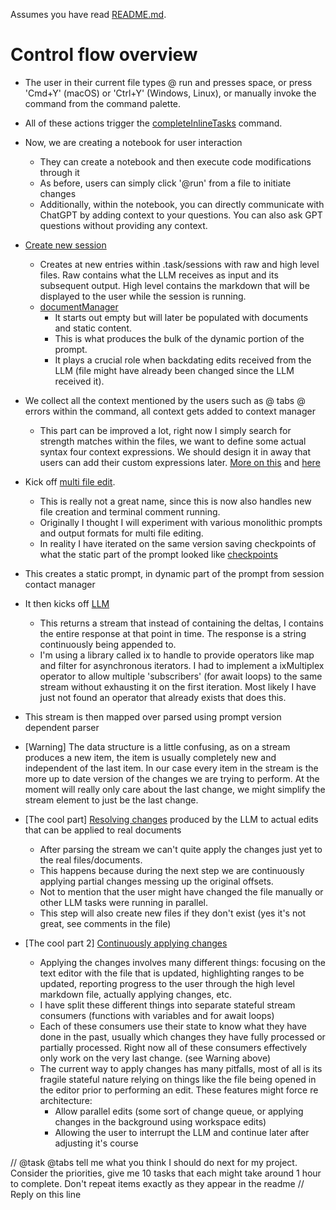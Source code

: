 Assumes you have read [README.md](/README.md).

# Control flow overview

- The user in their current file types @ run and presses space, or press 'Cmd+Y' (macOS) or 'Ctrl+Y' (Windows, Linux), or manually invoke the command from the command palette.
- All of these actions trigger the [completeInlineTasks](/src/commands/completeInlineTasks.ts) command.

- Now, we are creating a notebook for user interaction

  - They can create a notebook and then execute code modifications through it
  - As before, users can simply click '@run' from a file to initiate changes
  - Additionally, within the notebook, you can directly communicate with ChatGPT by adding context to your questions. You can also ask GPT questions without providing any context.

- [Create new session](/src/session/index.t.ts)
  - Creates at new entries within .task/sessions with raw and high level files. Raw contains what the LLM receives as input and its subsequent output. High level contains the markdown that will be displayed to the user while the session is running.
  - [documentManager](/src/context/manager.ts)
    - It starts out empty but will later be populated with documents and static content.
    - This is what produces the bulk of the dynamic portion of the prompt.
    - It plays a crucial role when backdating edits received from the LLM (file might have already been changed since the LLM received it).
- We collect all the context mentioned by the users such as @ tabs @ errors within the command, all context gets added to context manager

  - This part can be improved a lot, right now I simply search for strength matches within the files, we want to define some actual syntax four context expressions. We should design it in away that users can add their custom expressions later. [More on this](/documents/features/context-simple.md) and [here](/documents/features/context-language-server.md)

- Kick off [multi file edit](/src/multi-file-edit/v1/index.ts).

  - This is really not a great name, since this is now also handles new file creation and terminal comment running.
  - Originally I thought I will experiment with various monolithic prompts and output formats for multi file editing.
  - In reality I have iterated on the same version saving checkpoints of what the static part of the prompt looked like [checkpoints](/prompt-engineering/checkpoints/multi-file-edit/)

- This creates a static prompt, in dynamic part of the prompt from session contact manager
- It then kicks off [LLM](/src/helpers/openai.ts)
  - This returns a stream that instead of containing the deltas, I contains the entire response at that point in time. The response is a string continuously being appended to.
  - I'm using a library called ix to handle to provide operators like map and filter for asynchronous iterators. I had to implement a ixMultiplex operator to allow multiple 'subscribers' (for await loops) to the same stream without exhausting it on the first iteration. Most likely I have just not found an operator that already exists that does this.
- This stream is then mapped over parsed using prompt version dependent parser
- [Warning] The data structure is a little confusing, as on a stream produces a new item, the item is usually completely new and independent of the last item. In our case every item in the stream is the more up to date version of the changes we are trying to perform. At the moment will really only care about the last change, we might simplify the stream element to just be the last change.

- [The cool part] [Resolving changes](/src/multi-file-edit/v1/resolveTargetRange.ts) produced by the LLM to actual edits that can be applied to real documents

  - After parsing the stream we can't quite apply the changes just yet to the real files/documents.
  - This happens because during the next step we are continuously applying partial changes messing up the original offsets.
  - Not to mention that the user might have changed the file manually or other LLM tasks were running in parallel.
  - This step will also create new files if they don't exist (yes it's not great, see comments in the file)

- [The cool part 2] [Continuously applying changes](/src/multi-file-edit/applyResolvedChange.ts)
  - Applying the changes involves many different things: focusing on the text editor with the file that is updated, highlighting ranges to be updated, reporting progress to the user through the high level markdown file, actually applying changes, etc.
  - I have split these different things into separate stateful stream consumers (functions with variables and for await loops)
  - Each of these consumers use their state to know what they have done in the past, usually which changes they have fully processed or partially processed. Right now all of these consumers effectively only work on the very last change. (see Warning above)
  - The current way to apply changes has many pitfalls, most of all is its fragile stateful nature relying on things like the file being opened in the editor prior to performing an edit. These features might force re architecture:
    - Allow parallel edits (some sort of change queue, or applying changes in the background using workspace edits)
    - Allowing the user to interrupt the LLM and continue later after adjusting it's course

// @task @tabs tell me what you think I should do next for my project. Consider the priorities, give me 10 tasks that each might take around 1 hour to complete. Don't repeat items exactly as they appear in the readme
// Reply on this line
